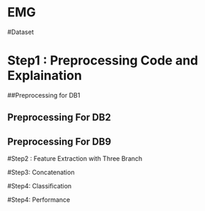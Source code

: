 # EMG
#Dataset

# Step1 : Preprocessing Code and Explaination
##Preprocessing for DB1
## Preprocessing For DB2

## Preprocessing For DB9

#Step2 : Feature Extraction with Three Branch

#Step3: Concatenation

#Step4: Classification


#Step4: Performance
